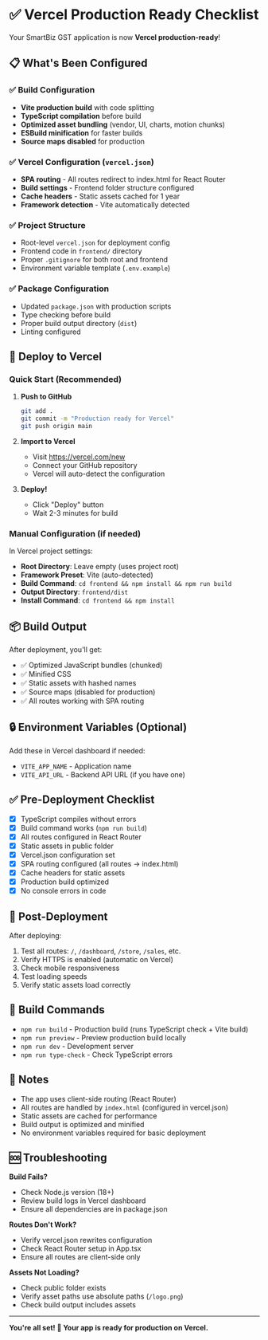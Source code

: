 # ✅ Vercel Production Ready Checklist

Your SmartBiz GST application is now **Vercel production-ready**!

## 📋 What's Been Configured

### ✅ Build Configuration
- **Vite production build** with code splitting
- **TypeScript compilation** before build
- **Optimized asset bundling** (vendor, UI, charts, motion chunks)
- **ESBuild minification** for faster builds
- **Source maps disabled** for production

### ✅ Vercel Configuration (`vercel.json`)
- **SPA routing** - All routes redirect to index.html for React Router
- **Build settings** - Frontend folder structure configured
- **Cache headers** - Static assets cached for 1 year
- **Framework detection** - Vite automatically detected

### ✅ Project Structure
- Root-level `vercel.json` for deployment config
- Frontend code in `frontend/` directory
- Proper `.gitignore` for both root and frontend
- Environment variable template (`.env.example`)

### ✅ Package Configuration
- Updated `package.json` with production scripts
- Type checking before build
- Proper build output directory (`dist`)
- Linting configured

## 🚀 Deploy to Vercel

### Quick Start (Recommended)

1. **Push to GitHub**
   ```bash
   git add .
   git commit -m "Production ready for Vercel"
   git push origin main
   ```

2. **Import to Vercel**
   - Visit https://vercel.com/new
   - Connect your GitHub repository
   - Vercel will auto-detect the configuration

3. **Deploy!**
   - Click "Deploy" button
   - Wait 2-3 minutes for build

### Manual Configuration (if needed)

In Vercel project settings:
- **Root Directory**: Leave empty (uses project root)
- **Framework Preset**: Vite (auto-detected)
- **Build Command**: `cd frontend && npm install && npm run build`
- **Output Directory**: `frontend/dist`
- **Install Command**: `cd frontend && npm install`

## 📦 Build Output

After deployment, you'll get:
- ✅ Optimized JavaScript bundles (chunked)
- ✅ Minified CSS
- ✅ Static assets with hashed names
- ✅ Source maps (disabled for production)
- ✅ All routes working with SPA routing

## 🔒 Environment Variables (Optional)

Add these in Vercel dashboard if needed:
- `VITE_APP_NAME` - Application name
- `VITE_API_URL` - Backend API URL (if you have one)

## ✅ Pre-Deployment Checklist

- [x] TypeScript compiles without errors
- [x] Build command works (`npm run build`)
- [x] All routes configured in React Router
- [x] Static assets in public folder
- [x] Vercel.json configuration set
- [x] SPA routing configured (all routes → index.html)
- [x] Cache headers for static assets
- [x] Production build optimized
- [x] No console errors in code

## 🎯 Post-Deployment

After deploying:
1. Test all routes: `/`, `/dashboard`, `/store`, `/sales`, etc.
2. Verify HTTPS is enabled (automatic on Vercel)
3. Check mobile responsiveness
4. Test loading speeds
5. Verify static assets load correctly

## 🔧 Build Commands

- `npm run build` - Production build (runs TypeScript check + Vite build)
- `npm run preview` - Preview production build locally
- `npm run dev` - Development server
- `npm run type-check` - Check TypeScript errors

## 📝 Notes

- The app uses client-side routing (React Router)
- All routes are handled by `index.html` (configured in vercel.json)
- Static assets are cached for performance
- Build output is optimized and minified
- No environment variables required for basic deployment

## 🆘 Troubleshooting

**Build Fails?**
- Check Node.js version (18+)
- Review build logs in Vercel dashboard
- Ensure all dependencies are in package.json

**Routes Don't Work?**
- Verify vercel.json rewrites configuration
- Check React Router setup in App.tsx
- Ensure all routes are client-side only

**Assets Not Loading?**
- Check public folder exists
- Verify asset paths use absolute paths (`/logo.png`)
- Check build output includes assets

---

**You're all set! 🎉 Your app is ready for production on Vercel.**

